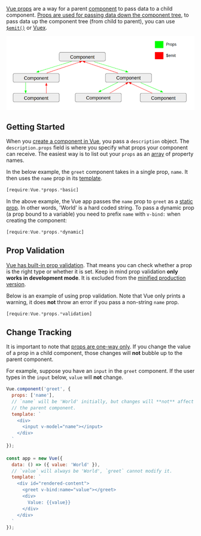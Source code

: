 [Vue props](https://vuejs.org/v2/guide/components-props.html) are a way for a parent [component](/tutorials/vue/components) to pass data to a child component. [Props are used for passing data down the component tree](/tutorials/vue/components#component-props), to pass data up the component tree (from child to parent), you can use [`$emit()`](/tutorials/vue/components#emit) or [Vuex](/tutorials/vue/vuex).

<img src="/assets/vueprops.png" class="inline-image">

Getting Started
---------------

When you [create a component in Vue](/tutorials/vue/components#creating-a-component), you pass a `description` object. The `description.props` field is where you specify what props your component can receive. The easiest way is to list out your `props` as an [array](http://thecodebarbarian.com/the-80-20-guide-to-javascript-arrays.html) of property names.

In the below example, the `greet` component takes in a single prop, `name`. It then uses the `name` prop in its [template](https://vuejs.org/v2/guide/syntax.html).

```javascript
[require:Vue.*props.*basic]
```

In the above example, the Vue app passes the `name` prop to `greet` as a [static prop](https://vuejs.org/v2/guide/components-props.html#Passing-Static-or-Dynamic-Props). In other words, 'World' is a hard coded string. To pass a dynamic prop (a prop bound to a variable) you need to prefix `name` with `v-bind:` when creating the component:

```javascript
[require:Vue.*props.*dynamic]
```

Prop Validation
---------------

[Vue has built-in prop validation](https://vuejs.org/v2/guide/components-props.html#Prop-Validation). That means you can check whether a prop is the right type or whether it is set. Keep in mind prop validation **only works in development mode**. It is excluded from the [minified production version](https://vuejs.org/v2/guide/installation.html#Development-vs-Production-Mode).

Below is an example of using prop validation. Note that Vue only prints a warning, it does **not** throw an error if you pass a non-string `name` prop.

```javascript
[require:Vue.*props.*validation]
```

Change Tracking
---------------

It is important to note that [props are one-way only](https://vuejs.org/v2/guide/components-props.html#One-Way-Data-Flow). If you change the value of a prop in a child component, those changes will **not** bubble up to the parent component.

For example, suppose you have an `input` in the `greet` component. If the user types in the `input` below, `value` will **not** change.

```javascript
Vue.component('greet', {
  props: ['name'],
  // `name` will be 'World' initially, but changes will **not** affect
  // the parent component.
  template: `
    <div>
      <input v-model="name"></input>
    </div>
  `
});

const app = new Vue({
  data: () => ({ value: 'World' }),
  // `value` will always be 'World', `greet` cannot modify it.
  template: `
    <div id="rendered-content">
      <greet v-bind:name="value"></greet>
      <div>
        Value: {{value}}
      </div>
    </div>
  `
});
```